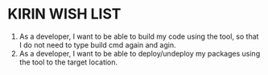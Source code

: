 KIRIN WISH LIST
===============

1. As a developer, I want to be able to build my code using the tool, so that I do not need to type build cmd again and agin.
2. As a developer, I want to be able to deploy/undeploy my packages using the tool to the target location.
